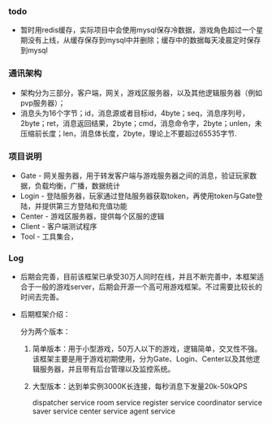 ### todo
* 暂时用redis缓存，实际项目中会使用mysql保存冷数据，游戏角色超过一个星期没有上线，从缓存保存到mysql中并删除；缓存中的数据每天凌晨定时保存到mysql

### 通讯架构
* 架构分为三部分，客户端，网关，游戏区服务器，以及其他逻辑服务器（例如pvp服务器）；
* 消息头为16个字节；id，消息源或者目标id，4byte；seq，消息序列号，2byte；ret，消息返回结果，2byte；cmd，消息命令字，2byte；unlen，未压缩前长度；len，消息体长度，2byte，理论上不要超过65535字节.


### 项目说明
* Gate - 网关服务器，用于转发客户端与游戏服务器之间的消息，验证玩家数据，负载均衡，广播，数据统计
* Login - 登陆服务器，玩家通过登陆服务器获取token，再使用token与Gate登陆，并提供第三方登陆和充值功能
* Center - 游戏区服务器，提供每个区服的逻辑
* Client - 客户端测试程序
* Tool - 工具集合，

### Log
* 后期会完善，目前该框架已承受30万人同时在线，并且不断完善中，本框架适合于一般的游戏server，后期会开源一个高可用游戏框架。不过需要比较长的时间去完善。
* 后期框架介绍：

   分为两个版本：
   1. 简单版本：用于小型游戏，50万人以下的游戏，逻辑简单，交叉性不强。该框架主要是用于游戏初期使用，分为Gate、Login、Center以及其他逻辑服务器，并且带有后台管理以及监控系统。
   2. 大型版本：达到单实例3000K长连接，每秒消息下发量20k-50kQPS
   
      dispatcher service
      room service
      register service
      coordinator service
      saver service
      center service
      agent service
